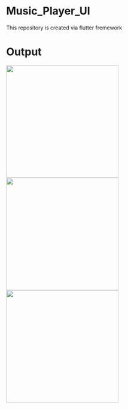 # Music_Player_UI
This repository is created via flutter fremework
# Output

<image src="https://user-images.githubusercontent.com/98393765/218250562-a7e189e5-4aea-4dec-bac0-20c9e794535f.png" width="300" hight="500">
<image src="https://user-images.githubusercontent.com/98393765/218250563-669c72ee-c5b0-4fba-915a-f30745ddb3a8.png" width="300" hight="500">
<image src="https://user-images.githubusercontent.com/98393765/218250561-a8fb9e24-b403-46d3-9993-c51743981e3c.png" width="300" hight="500">

